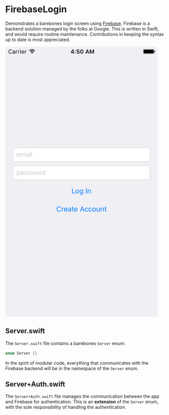 # FirebaseLogin
Demonstrates a barebones login screen using [Firebase](https://firebase.google.com). Firebase is a backend solution managed by the folks at Google. This is written in Swift, and would require routine maintenance. Contributions in keeping the syntax up to date is most appreciated.

![login screen](/Images/screen.png)

## Server.swift

The `Server.swift` file contains a barebones `Server` enum:

```swift
enum Server {}
```

In the spirit of modular code, everything that communicates with the Firebase backend will be in the namespace of the `Server` enum. 

## Server+Auth.swift

The `Server+Auth.swift` file manages the communication between the app and Firebase for authentication. This is an **extension** of the `Server` enum, with the sole responsibility of handling the authentication.



